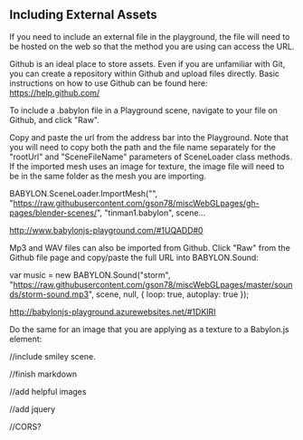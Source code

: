 ## Including External Assets

If you need to include an external file in the playground, the file will need to be hosted on the web so that the method you are using can access the URL.

Github is an ideal place to store assets. Even if you are unfamiliar with Git, you can create a repository within Github and upload files directly. Basic instructions on how to use Github can be found here:  https://help.github.com/

To include a .babylon file in a Playground scene, navigate to your file on Github, and click "Raw". 

Copy and paste the url from the address bar into the Playground. Note that you will need to copy both the path and the file name separately for the "rootUrl" and "SceneFileName" parameters of SceneLoader class methods. If the imported mesh uses an image for texture, the image file will need to be in the same folder as the mesh you are importing.

BABYLON.SceneLoader.ImportMesh("", "https://raw.githubusercontent.com/gson78/miscWebGLpages/gh-pages/blender-scenes/", "tinman1.babylon", scene...

http://www.babylonjs-playground.com/#1UQADD#0


Mp3 and WAV files can also be imported from Github. Click "Raw" from the Github file page and copy/paste the full URL into BABYLON.Sound: 

var music = new BABYLON.Sound("storm", "https://raw.githubusercontent.com/gson78/miscWebGLpages/master/sounds/storm-sound.mp3", scene, null, { loop: true, autoplay: true });

http://babylonjs-playground.azurewebsites.net/#1DKIRI


Do the same for an image that you are applying as a texture to a Babylon.js element:

//include smiley scene.

//finish markdown

//add helpful images

//add jquery

//CORS?
